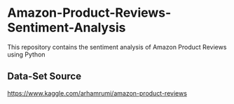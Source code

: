 # Amazon-Product-Reviews-Sentiment-Analysis
This repository contains the sentiment analysis of Amazon Product Reviews using Python

## Data-Set Source
https://www.kaggle.com/arhamrumi/amazon-product-reviews
